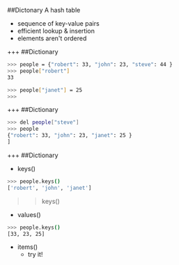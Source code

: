 ##Dictonary
A hash table
* sequence of key-value pairs
* efficient lookup & insertion
* elements aren't ordered

+++
##Dictionary
```sh
>>> people = {"robert": 33, "john": 23, "steve": 44 }
>>> people["robert"]
33

>>> people["janet"] = 25
>>>
```

+++
##Dictionary
```sh
>>> del people["steve"]
>>> people
{"robert": 33, "john": 23, "janet": 25 }
]
```

+++
##Dictionary
* keys()

```sh
>>> people.keys()
['robert', 'john', 'janet']
```
>> keys()

* values()

```sh
>>> people.keys()
[33, 23, 25]
```

* items()
  * try it!